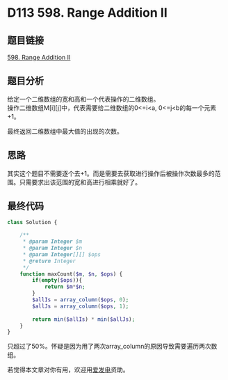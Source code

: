 # D113 598. Range Addition II

## 题目链接

[598. Range Addition II](https://leetcode.com/problems/range-addition-ii/)

## 题目分析

给定一个二维数组的宽和高和一个代表操作的二维数组。  
操作二维数组M\[i\]\[j\]中，代表需要给二维数组的0&lt;=i&lt;a, 0&lt;=j&lt;b的每一个元素+1。

最终返回二维数组中最大值的出现的次数。

## 思路

其实这个题目不需要逐个去+1。而是需要去获取进行操作后被操作次数最多的范围。只需要求出该范围的宽和高进行相乘就好了。

## 最终代码

```php
class Solution {

    /**
     * @param Integer $m
     * @param Integer $n
     * @param Integer[][] $ops
     * @return Integer
     */
    function maxCount($m, $n, $ops) {
        if(empty($ops)){
            return $m*$n;
        }
        $allIs = array_column($ops, 0);
        $allJs = array_column($ops, 1);
        
        return min($allIs) * min($allJs);
    }
}
```

只超过了50%。怀疑是因为用了两次array\_column的原因导致需要遍历两次数组。

若觉得本文章对你有用，欢迎用[爱发电](https://afdian.net/@skys215)资助。

